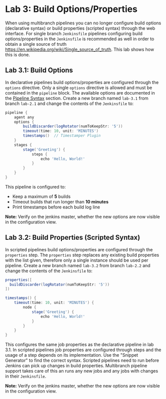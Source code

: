 Lab 3: Build Options/Properties
===============================

When using multibranch pipelines you can no longer configure build options (declarative syntax)
or build properties (scripted syntax) through the web interface. For single branch ``Jenkinsfile``
pipelines configuring build options/properties in the ``Jenkinsfile`` is recommended as well in
order to obtain a single source of truth <https://en.wikipedia.org/wiki/Single_source_of_truth>.
This lab shows how this is done.

Lab 3.1: Build Options
----------------------

In declarative pipelines build options/properties are configured through the ``options`` directive.
Only a single ``options`` directive is allowed and must be contained in the ``pipeline`` block. The available options are documented in the [Pipeline Syntax](https://jenkins.io/doc/book/pipeline/syntax/#options) section.
Create a new branch named ``lab-3.1`` from branch ``lab-2.1`` and change the contents of the ``Jenkinsfile`` to:

```groovy
pipeline {
    agent any
    options {
        buildDiscarder(logRotator(numToKeepStr: '5'))
        timeout(time: 10, unit: 'MINUTES')
        timestamps()  // Timestamper Plugin
    }
    stages {
        stage('Greeting') {
            steps {
                echo 'Hello, World!'
            }
        }
    }
}
```

This pipeline is configured to:
* Keep a maximum of **5** builds
* Timeout builds that run longer than **10 minutes**
* Print timestamps before each build log line

**Note:** Verify on the jenkins master, whether the new options are now visible in the configuration view.

Lab 3.2: Build Properties (Scripted Syntax)
-------------------------------------------

In scripted pipelines build options/properties are configured through the ``properties`` step.
The ``properties`` step replaces any existing build properties with the list given,
therefore only a single instance should be used per pipeline.
Create a new branch named ``lab-3.2`` from branch ``lab-2.2`` and change the contents of the ``Jenkinsfile`` to:

```groovy
properties([
  buildDiscarder(logRotator(numToKeepStr: '5'))
])

timestamps() {
    timeout(time: 10, unit: 'MINUTES') {
        node {
            stage('Greeting') {
                echo 'Hello, World!'
            }
        }
    }
}
```

This configures the same job properties as the declarative pipeline in lab 3.1. 
In scripted pipelines job properties are configured through steps and the usage
of a step depends on its implementation. Use the "Snippet Generator" to find
the correct syntax. Scripted pipelines need to run before Jenkins can pick
up changes in build properties. Multibranch pipeline support takes care of this
an runs any new jobs and any jobs with changes in their ``Jenkinsfile``.

**Note:** Verify on the jenkins master, whether the new options are now visible in the configuration view.
